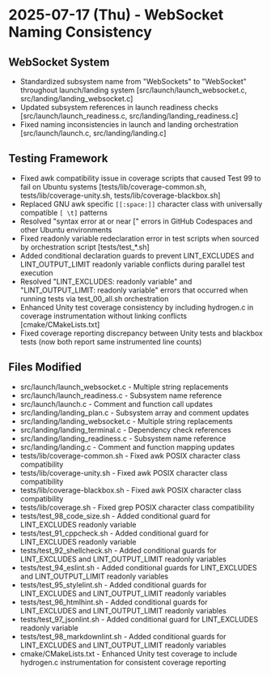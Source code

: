 # 2025-07-17 (Thu) - WebSocket Naming Consistency

## WebSocket System

- Standardized subsystem name from "WebSockets" to "WebSocket" throughout launch/landing system [src/launch/launch_websocket.c, src/landing/landing_websocket.c]
- Updated subsystem references in launch readiness checks [src/launch/launch_readiness.c, src/landing/landing_readiness.c]
- Fixed naming inconsistencies in launch and landing orchestration [src/launch/launch.c, src/landing/landing.c]

## Testing Framework

- Fixed awk compatibility issue in coverage scripts that caused Test 99 to fail on Ubuntu systems [tests/lib/coverage-common.sh, tests/lib/coverage-unity.sh, tests/lib/coverage-blackbox.sh]
- Replaced GNU awk specific `[[:space:]]` character class with universally compatible `[ \t]` patterns
- Resolved "syntax error at or near [" errors in GitHub Codespaces and other Ubuntu environments
- Fixed readonly variable redeclaration error in test scripts when sourced by orchestration script [tests/test_*.sh]
- Added conditional declaration guards to prevent LINT_EXCLUDES and LINT_OUTPUT_LIMIT readonly variable conflicts during parallel test execution
- Resolved "LINT_EXCLUDES: readonly variable" and "LINT_OUTPUT_LIMIT: readonly variable" errors that occurred when running tests via test_00_all.sh orchestration
- Enhanced Unity test coverage consistency by including hydrogen.c in coverage instrumentation without linking conflicts [cmake/CMakeLists.txt]
- Fixed coverage reporting discrepancy between Unity tests and blackbox tests (now both report same instrumented line counts)

## Files Modified

- src/launch/launch_websocket.c - Multiple string replacements
- src/launch/launch_readiness.c - Subsystem name reference
- src/launch/launch.c - Comment and function call updates
- src/landing/landing_plan.c - Subsystem array and comment updates
- src/landing/landing_websocket.c - Multiple string replacements
- src/landing/landing_terminal.c - Dependency check references
- src/landing/landing_readiness.c - Subsystem name reference
- src/landing/landing.c - Comment and function mapping updates
- tests/lib/coverage-common.sh - Fixed awk POSIX character class compatibility
- tests/lib/coverage-unity.sh - Fixed awk POSIX character class compatibility
- tests/lib/coverage-blackbox.sh - Fixed awk POSIX character class compatibility
- tests/lib/coverage.sh - Fixed grep POSIX character class compatibility
- tests/test_98_code_size.sh - Added conditional guard for LINT_EXCLUDES readonly variable
- tests/test_91_cppcheck.sh - Added conditional guard for LINT_EXCLUDES readonly variable
- tests/test_92_shellcheck.sh - Added conditional guards for LINT_EXCLUDES and LINT_OUTPUT_LIMIT readonly variables
- tests/test_94_eslint.sh - Added conditional guards for LINT_EXCLUDES and LINT_OUTPUT_LIMIT readonly variables
- tests/test_95_stylelint.sh - Added conditional guards for LINT_EXCLUDES and LINT_OUTPUT_LIMIT readonly variables
- tests/test_96_htmlhint.sh - Added conditional guards for LINT_EXCLUDES and LINT_OUTPUT_LIMIT readonly variables
- tests/test_97_jsonlint.sh - Added conditional guard for LINT_EXCLUDES readonly variable
- tests/test_98_markdownlint.sh - Added conditional guards for LINT_EXCLUDES and LINT_OUTPUT_LIMIT readonly variables
- cmake/CMakeLists.txt - Enhanced Unity test coverage to include hydrogen.c instrumentation for consistent coverage reporting